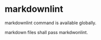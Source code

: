 # markdownlint

markdownlint command is available globally.

markdown files shall pass markdwonlint.
